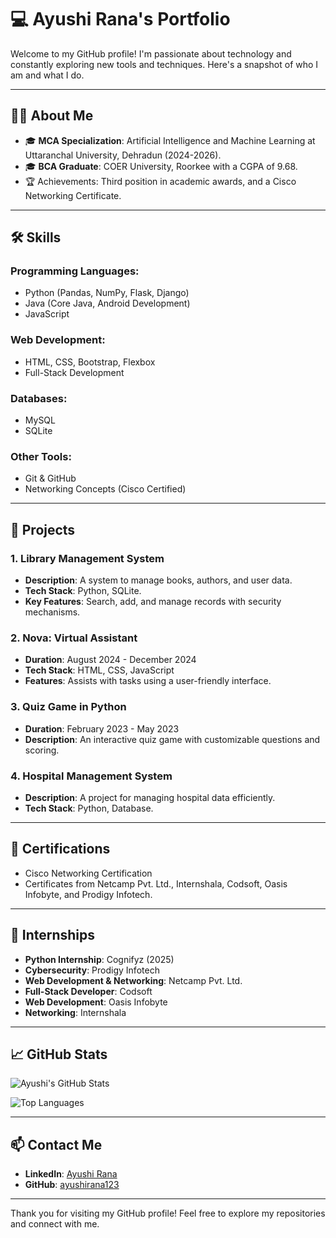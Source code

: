 # 💻 Ayushi Rana's Portfolio

Welcome to my GitHub profile! I'm passionate about technology and constantly exploring new tools and techniques. Here's a snapshot of who I am and what I do.

---

## 👩‍💻 About Me

- 🎓 **MCA Specialization**: Artificial Intelligence and Machine Learning at Uttaranchal University, Dehradun (2024-2026).
- 🎓 **BCA Graduate**: COER University, Roorkee with a CGPA of 9.68.
- 🏆 Achievements: Third position in  academic awards, and a Cisco Networking Certificate.
  

---

## 🛠️ Skills

### Programming Languages:
- Python (Pandas, NumPy, Flask, Django)
- Java (Core Java, Android Development)
- JavaScript

### Web Development:
- HTML, CSS, Bootstrap, Flexbox
- Full-Stack Development

### Databases:
- MySQL
- SQLite

### Other Tools:
- Git & GitHub
- Networking Concepts (Cisco Certified)

---

## 📂 Projects

### 1. **Library Management System**
- **Description**: A system to manage books, authors, and user data.
- **Tech Stack**: Python, SQLite.
- **Key Features**: Search, add, and manage records with security mechanisms.

### 2. **Nova: Virtual Assistant**
- **Duration**: August 2024 - December 2024
- **Tech Stack**: HTML, CSS, JavaScript
- **Features**: Assists with tasks using a user-friendly interface.

### 3. **Quiz Game in Python**
- **Duration**: February 2023 - May 2023
- **Description**: An interactive quiz game with customizable questions and scoring.

### 4. **Hospital Management System**
- **Description**: A project for managing hospital data efficiently.
- **Tech Stack**: Python, Database.

---

## 🌟 Certifications

- Cisco Networking Certification
- Certificates from Netcamp Pvt. Ltd., Internshala, Codsoft, Oasis Infobyte, and Prodigy Infotech.

---

## 🏢 Internships

- **Python Internship**: Cognifyz (2025)
- **Cybersecurity**: Prodigy Infotech
- **Web Development & Networking**: Netcamp Pvt. Ltd.
- **Full-Stack Developer**: Codsoft
- **Web Development**: Oasis Infobyte
- **Networking**: Internshala

---

## 📈 GitHub Stats

![Ayushi's GitHub Stats](https://github-readme-stats.vercel.app/api?username=ayushirana123&show_icons=true&theme=radical)

![Top Languages](https://github-readme-stats.vercel.app/api/top-langs/?username=ayushirana123&layout=compact&theme=radical)

---

## 📫 Contact Me

- **LinkedIn**: [Ayushi Rana](www.linkedin.com/in/ayushi-rana-9b1927228)
- **GitHub**: [ayushirana123](https://github.com/ayushirana123)

---

Thank you for visiting my GitHub profile! Feel free to explore my repositories and connect with me.
